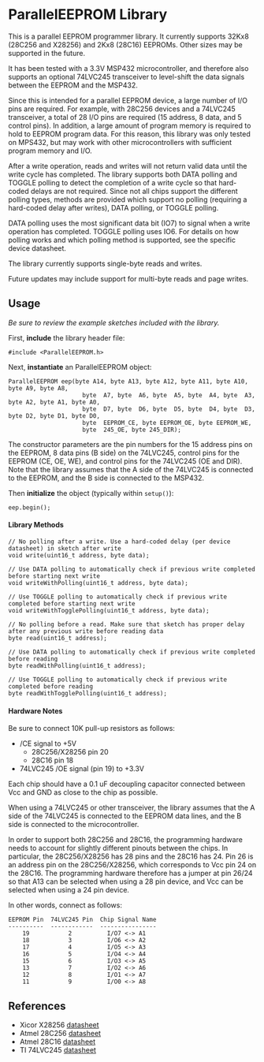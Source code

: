 ParallelEEPROM Library
==========================

This is a parallel EEPROM programmer library. It currently supports 32Kx8 (28C256 and X28256) and 2Kx8 (28C16) EEPROMs. Other sizes may be supported in the future.

It has been tested with a 3.3V MSP432 microcontroller, and therefore also supports an optional 74LVC245 transceiver to level-shift the data signals between the EEPROM and the MSP432.

Since this is intended for a parallel EEPROM device, a large number of I/O pins are required. For example, with 28C256 devices and a 74LVC245 transceiver, a total of 28 I/O pins are required (15 address, 8 data, and 5 control pins). In addition, a large amount of program memory is required to hold to EEPROM program data. For this reason, this library was only tested on MPS432, but may work with other microcontrollers with sufficient program memory and I/O.

After a write operation, reads and writes will not return valid data until the write cycle has completed. The library supports both DATA polling and TOGGLE polling to detect the completion of a write cycle so that hard-coded delays are not required. Since not all chips support the different polling types, methods are provided which support no polling (requiring a hard-coded delay after writes), DATA polling, or TOGGLE polling.

DATA polling uses the most significant data bit (IO7) to signal when a write operation has completed. TOGGLE polling uses IO6. For details on how polling works and which polling method is supported, see the specific device datasheet.

The library currently supports single-byte reads and writes.

Future updates may include support for multi-byte reads and page writes.

Usage
-----

_Be sure to review the example sketches included with the library._

First, **include** the library header file:

    #include <ParallelEEPROM.h>

Next, **instantiate** an ParallelEEPROM object:

    ParallelEEPROM eep(byte A14, byte A13, byte A12, byte A11, byte A10, byte A9, byte A8,
                         byte  A7, byte  A6, byte  A5, byte  A4, byte  A3, byte A2, byte A1, byte A0,
                         byte  D7, byte  D6, byte  D5, byte  D4, byte  D3, byte D2, byte D1, byte D0,
                         byte  EEPROM_CE, byte EEPROM_OE, byte EEPROM_WE,
                         byte  245_OE, byte 245_DIR);

The constructor parameters are the pin numbers for the 15 address pins on the EEPROM, 8 data pins (B side) on the 74LVC245, control pins for the EEPROM (CE, OE, WE), and control pins for the 74LVC245 (OE and DIR). Note that the library assumes that the A side of the 74LVC245 is connected to the EEPROM, and the B side is connected to the MSP432.

Then **initialize** the object (typically within `setup()`):

    eep.begin();

#### Library Methods ####

    // No polling after a write. Use a hard-coded delay (per device datasheet) in sketch after write
    void write(uint16_t address, byte data);

    // Use DATA polling to automatically check if previous write completed before starting next write
    void writeWithPolling(uint16_t address, byte data);

    // Use TOGGLE polling to automatically check if previous write completed before starting next write
    void writeWithTogglePolling(uint16_t address, byte data);

    // No polling before a read. Make sure that sketch has proper delay after any previous write before reading data
    byte read(uint16_t address);

    // Use DATA polling to automatically check if previous write completed before reading
    byte readWithPolling(uint16_t address);

    // Use TOGGLE polling to automatically check if previous write completed before reading
    byte readWithTogglePolling(uint16_t address);

#### Hardware Notes ####

Be sure to connect 10K pull-up resistors as follows:
- /CE signal to +5V
  - 28C256/X28256 pin 20
  - 28C16 pin 18
- 74LVC245 /OE signal (pin 19) to +3.3V

Each chip should have a 0.1 uF decoupling capacitor connected between Vcc and GND as close to the chip as possible.

When using a 74LVC245 or other transceiver, the library assumes that the A side of the 74LVC245 is connected to the EEPROM data lines, and the B side is connected to the microcontroller.

In order to support both 28C256 and 28C16, the programming hardware needs to account for slightly different pinouts between the chips. In particular, the 28C256/X28256 has 28 pins and the 28C16 has 24. Pin 26 is an address pin on the 28C256/X28256, which corresponds to Vcc pin 24 on the 28C16. The programming hardware therefore has a jumper at pin 26/24 so that A13 can be selected when using a 28 pin device, and Vcc can be selected when using a 24 pin device. 

In other words, connect as follows:
```
EEPROM Pin  74LVC245 Pin  Chip Signal Name
----------  ------------  ----------------
    19           2          I/O7 <-> A1
    18           3          I/O6 <-> A2
    17           4          I/O5 <-> A3
    16           5          I/O4 <-> A4
    15           6          I/O3 <-> A5
    13           7          I/O2 <-> A6
    12           8          I/O1 <-> A7
    11           9          I/O0 <-> A8
```

References
---------------------

+ Xicor X28256 [datasheet][1]
+ Atmel 28C256 [datasheet][3]
+ Atmel 28C16 [datasheet][4]
+ TI 74LVC245 [datasheet][2]

[1]:http://www.bgmicro.com/pdf/x28256.pdf
[2]:https://www.ti.com/lit/ds/symlink/sn74lvc245a.pdf
[3]:http://ww1.microchip.com/downloads/en/DeviceDoc/doc0006.pdf
[4]:https://www.jameco.com/Jameco/Products/ProdDS/74691AT.pdf
